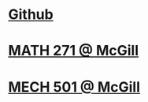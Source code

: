 <html lang="en">
  <head>
    <meta name="google-site-verification" content="JV-7itQZ6JNeAorr44yBn2_bjwmpAEv2RYv1Ps6qT60" />
    <meta name="description" content="A collection of my GitHub repositories for MATH 271 (Linear Algebra and Partial Differential Equations) and MECH 501 (Probability, Statistics, and Machine Learning in Mechanical Engineering) at McGill University." />
    <meta name="keywords" content="MATH 271, MECH 501, Partial Differential Equations, McGill">
  </head>
  <body>
    <h1><a href="https://github.com/imported-canuck">Github</a></h1>
    <h1><a href="https://github.com/imported-canuck/MATH271">MATH 271 @ McGill</a></h1>
    <h1><a href="https://github.com/imported-canuck/MECH-501">MECH 501 @ McGill</a></h1>
  </body>
</html>
